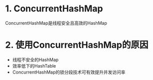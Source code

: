 # 1. ConcurrentHashMap
ConcurrentHashMap是线程安全且高效的HashMap
# 2. 使用ConcurrentHashMap的原因
- 线程不安全的HashMap
- 效率低下的HashTable
- ConcurrentHashMap的锁分段技术可有效提升并发访问率